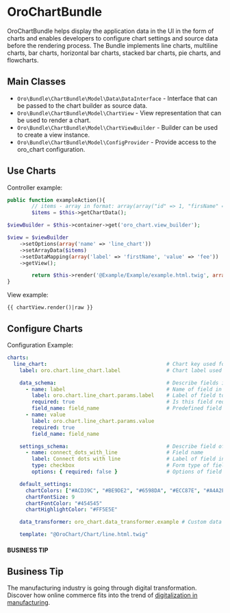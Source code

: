 <a id="bundle-docs-platform-chart-bundle"></a>

# OroChartBundle

OroChartBundle helps display the application data in the UI in the form of charts and enables developers to configure chart settings and source data before the rendering process. The Bundle implements line charts, multiline charts, bar charts, horizontal bar charts, stacked bar charts, pie charts, and flowcharts.

## Main Classes

* `Oro\Bundle\ChartBundle\Model\Data\DataInterface` - Interface that can be passed to the chart builder as source data.
* `Oro\Bundle\ChartBundle\Model\ChartView` - View representation that can be used to render a chart.
* `Oro\Bundle\ChartBundle\Model\ChartViewBuilder` - Builder can be used to create a view instance.
* `Oro\Bundle\ChartBundle\Model\ConfigProvider` - Provide access to the oro_chart configuration.

## Use Charts

Controller example:

```php
public function exampleAction(){
        // items - array in format: array(array("id" => 1, "firsName" => 'Alex', "fee" => 42), ...)
        $items = $this->getChartData();

$viewBuilder = $this->container->get('oro_chart.view_builder');

$view = $viewBuilder
    ->setOptions(array('name' => 'line_chart'))
    ->setArrayData($items)
    ->setDataMapping(array('label' => 'firstName', 'value' => 'fee'))
    ->getView();

        return $this->render('@Example/Example/example.html.twig', array('chartView' => $view));
}
```

View example:

```none
{{ chartView.render()|raw }}
```

## Configure Charts

Configuration Example:

```yaml
charts:
  line_chart:                                       # Chart key used for identify chart type (line_chart in example below)
    label: oro.chart.line_chart.label               # Chart label used for text representation of chart type

    data_schema:                                    # Describe fields in data array
      - name: label                                 # Name of field in data array
        label: oro.chart.line_chart.params.label    # Label of field to use in chart form
        required: true                              # Is this field required
        field_name: field_name                      # Predefined field name for non-abstract charts, optional
      - name: value
        label: oro.chart.line_chart.params.value
        required: true
        field_name: field_name

    settings_schema:                                # Describe field of chart settings form
      - name: connect_dots_with_line                # Field name
        label: Connect dots with line               # Label of field in form
        type: checkbox                              # Form type of field
        options: { required: false }                # Options of field form type

    default_settings:
      chartColors: ["#ACD39C", "#BE9DE2", "#6598DA", "#ECC87E", "#A4A2F6", "#6487BF", "#65BC87", "#8985C2", "#ECB574", "#84A377"]
      chartFontSize: 9
      chartFontColor: "#454545"
      chartHighlightColor: "#FF5E5E"

    data_transformer: oro_chart.data_transformer.example # Custom data transformer

    template: "@OroChart/Chart/line.html.twig"
```

#### BUSINESS TIP
## Business Tip

The manufacturing industry is going through digital transformation. Discover how online commerce fits into the trend of <a href="https://oroinc.com/b2b-ecommerce/blog/digital-transformation-in-manufacturing/" target="_blank">digitalization in manufacturing</a>.

<!-- Frontend -->
